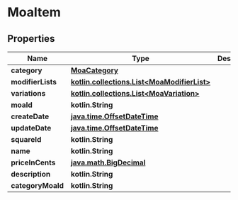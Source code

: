 
# MoaItem

## Properties
Name | Type | Description | Notes
------------ | ------------- | ------------- | -------------
**category** | [**MoaCategory**](MoaCategory.md) |  |  [optional]
**modifierLists** | [**kotlin.collections.List&lt;MoaModifierList&gt;**](MoaModifierList.md) |  |  [optional]
**variations** | [**kotlin.collections.List&lt;MoaVariation&gt;**](MoaVariation.md) |  |  [optional]
**moaId** | **kotlin.String** |  |  [optional]
**createDate** | [**java.time.OffsetDateTime**](java.time.OffsetDateTime.md) |  |  [optional]
**updateDate** | [**java.time.OffsetDateTime**](java.time.OffsetDateTime.md) |  |  [optional]
**squareId** | **kotlin.String** |  |  [optional]
**name** | **kotlin.String** |  |  [optional]
**priceInCents** | [**java.math.BigDecimal**](java.math.BigDecimal.md) |  |  [optional]
**description** | **kotlin.String** |  |  [optional]
**categoryMoaId** | **kotlin.String** |  |  [optional]



